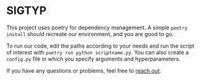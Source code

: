 # SIGTYP

This project uses poetry for dependency management. A simple `poetry install` should recreate our environment, and you are good to go.

To run our code, edit the paths according to your needs and run the script of interest with `poetry run python scriptname.py`. You can also create a `config.py` file in which you specify arguments and hyperparameters.

If you have any questions or problems, feel free to [reach out](mailto:riemenschneider@cl.uni-heidelberg.de).